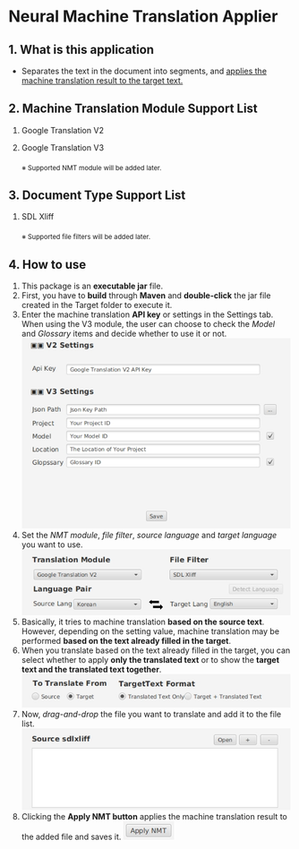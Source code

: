 # Neural Machine Translation Applier

## 1. What is this application
- Separates the text in the document into segments, and <u>applies the machine translation result to the target text.</u>

## 2. Machine Translation Module Support List
1. Google Translation V2
2. Google Translation V3

   <sub>※ Supported NMT module will be added later.</sub>

## 3. Document Type Support List
1. SDL Xliff

   <sub>※ Supported file filters will be added later.</sub>

## 4. How to use
1. This package is an **executable jar** file.
2. First, you have to **build** through **Maven** and **double-click** the jar file created in the Target folder to execute it.
3. Enter the machine translation **API key** or settings in the Settings tab. When using the V3 module, the user can choose to check the *Model* and *Glossary* items and decide whether to use it or not.
![Google Translation Settings](https://github.com/Joseph-Rai/googlenmtapplier/blob/master/src/main/resources/images/Google%20Translation%20Settings.jpg?raw=true)
4. Set the *NMT module*, *file filter*, *source language* and *target language* you want to use.
![NMT Home Settings_1](https://github.com/Joseph-Rai/googlenmtapplier/blob/master/src/main/resources/images/Home%20Settings_1.jpg?raw=true)
5. Basically, it tries to machine translation **based on the source text**. However, depending on the setting value, machine translation may be performed **based on the text already filled in the target**.
6. When you translate based on the text already filled in the target, you can select whether to apply **only the translated text** or to show the **target text and the translated text together**.
![NMT Home Settings_2](https://github.com/Joseph-Rai/googlenmtapplier/blob/master/src/main/resources/images/Home%20Settings_2.jpg?raw=true)
7. Now, *drag-and-drop* the file you want to translate and add it to the file list.
![File List](https://github.com/Joseph-Rai/googlenmtapplier/blob/master/src/main/resources/images/Home_File_List.jpg?raw=true)
8. Clicking the **Apply NMT button** applies the machine translation result to the added file and saves it.
![Apply NMT Button](https://github.com/Joseph-Rai/googlenmtapplier/blob/master/src/main/resources/images/Home_ApplyNMT_Button.jpg?raw=true)